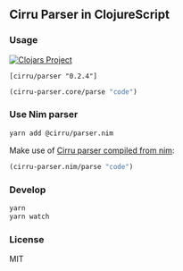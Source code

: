 
Cirru Parser in ClojureScript
----

### Usage

[![Clojars Project](https://img.shields.io/clojars/v/cirru/parser.svg)](https://clojars.org/cirru/parser)

```edn
[cirru/parser "0.2.4"]
```

```clojure
(cirru-parser.core/parse "code")
```

### Use Nim parser

```bash
yarn add @cirru/parser.nim
```

Make use of [Cirru parser compiled from nim](https://github.com/Cirru/parser.nim):

```clojure
(cirru-parser.nim/parse "code")
```

### Develop

```bash
yarn
yarn watch
```

### License

MIT
